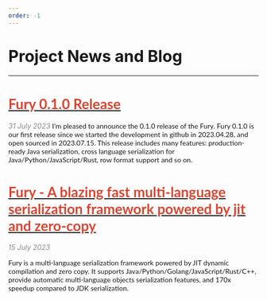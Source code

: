 ```yaml
---
order: -1
---
```

# <font size="6">Project News and Blog</font>
------


# [<font color="#d74633" face="Lato,Roboto,Arial,sans-serif">Fury 0.1.0 Release</font>](/blog/fury_0.1.0_release)

<font color="#888888">*31 July 2023*</font>
<font face="Lato,Roboto,Arial,sans-serif">
I'm pleased to announce the 0.1.0 release of the Fury. Fury 0.1.0 is our first release since we started the development in github in 2023.04.28, and open sourced in 2023.07.15. This release includes many features: production-ready Java serialization, cross language serialization for Java/Python/JavaScript/Rust, row format support and so on.
</font>


# [<font color="#d74633" face="Lato,Roboto,Arial,sans-serif">Fury - A blazing fast multi-language serialization framework powered by jit and zero-copy</font>](/blog/fury_blazing_fast_multiple_language_serialization_framework)

<font color="#888888">*15 July 2023*</font>

<font face="Lato,Roboto,Arial,sans-serif">
Fury is a multi-language serialization framework powered by JIT dynamic compilation and zero copy. It supports Java/Python/Golang/JavaScript/Rust/C++, provide automatic multi-language objects serialization features, and 170x speedup compared to JDK serialization.
</font>


<br />
<br />
<br />
